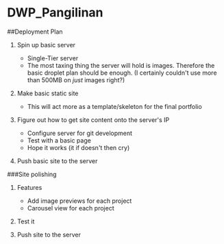 # DWP_Pangilinan

##Deployment Plan

1. Spin up basic server
	* Single-Tier server
	* The most taxing thing the server will hold is images. Therefore the basic droplet plan should be enough. (I certainly couldn't use more than 500MB on *just* images right?)

2. Make basic static site
	* This will act more as a template/skeleton for the final portfolio

3. Figure out how to get site content onto the server's IP
	* Configure server for git development
	* Test with a basic page
	* Hope it works (it if doesn't then cry)

4. Push basic site to the server

###Site polishing
1. Features
	* Add image previews for each project
	* Carousel view for each project

2. Test it
3. Push site to the server